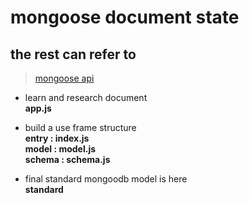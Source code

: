 # mongoose document state   

## the rest can refer to  
> [mongoose api](http://mongoosejs.com/docs)

* learn and research document  
	**app.js**  

* build a use frame structure  
	**entry : index.js**  
	**model : model.js**  
	**schema : schema.js**  

* final standard mongoodb model is here  
        **standard**
	
